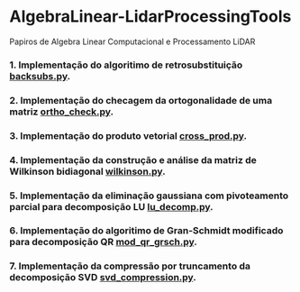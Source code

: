# AlgebraLinear-LidarProcessingTools
Papiros de Algebra Linear Computacional e Processamento LiDAR

### 1. Implementação do algoritimo de retrosubstituição [backsubs.py](https://github.com/HumbertoDiego/AlgebraLinear-LidarProcessingTools/blob/main/backsubs.py).
### 2. Implementação do checagem da ortogonalidade de uma matriz [ortho_check.py](https://github.com/HumbertoDiegoAlgebraLinear-LidarProcessingTools/blob/main/ortho_check.py).
### 3. Implementação do produto vetorial [cross_prod.py](https://github.com/HumbertoDiego/AlgebraLinear-LidarProcessingTools/blob/main/cross_prod.py).
### 4. Implementação da construção e análise da matriz de Wilkinson bidiagonal [wilkinson.py](https://github.com/HumbertoDiego/AlgebraLinear-LidarProcessingTools/blob/main/wilkinson.py).
### 5. Implementação da eliminação gaussiana com pivoteamento parcial para decomposição LU [lu_decomp.py](https://github.com/HumbertoDiego/AlgebraLinear-LidarProcessingTools/blob/main/lu_decomp.py).
### 6. Implementação do algoritimo de Gran-Schmidt modificado para decomposição QR [mod_qr_grsch.py](https://github.com/HumbertoDiego/AlgebraLinear-LidarProcessingTools/blob/main/mod_qr_grsch.py).
### 7. Implementação da compressão por truncamento da decomposição SVD [svd_compression.py](https://github.com/HumbertoDiego/AlgebraLinear-LidarProcessingTools/blob/main/svd_compression.py).

